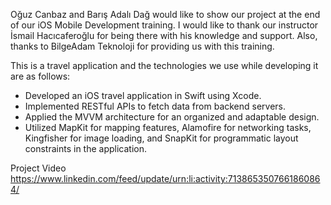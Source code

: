 Oğuz Canbaz and Barış Adalı Dağ would like to show our project at the end of our iOS Mobile Development training. I would like to thank our instructor İsmail Hacıcaferoğlu for being there with his knowledge and support. Also, thanks to BilgeAdam Teknoloji for providing us with this training.

This is a travel application and the technologies we use while developing it are as follows:

- Developed an iOS travel application in Swift using Xcode.
- Implemented RESTful APIs to fetch data from backend servers.
- Applied the MVVM architecture for an organized and adaptable design.
- Utilized MapKit for mapping features, Alamofire for networking tasks, Kingfisher for image loading, and SnapKit for programmatic layout constraints in the application.

Project Video
https://www.linkedin.com/feed/update/urn:li:activity:7138653507661860864/
